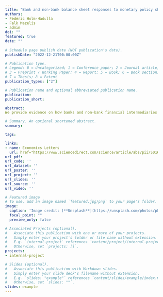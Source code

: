 ```yaml
---
title: "Bank and non-bank balance sheet responses to monetary policy shocks"
authors:
- Fédéric Holm-Hadulla
- Falk Mazelis
- admin
doi: ""
featured: true
date: ""
 
# Schedule page publish date (NOT publication's date).
publishDate: "2022-12-21T00:00:00Z"

# Publication type.
# Legend: 0 = Uncategorized; 1 = Conference paper; 2 = Journal article;
# 3 = Preprint / Working Paper; 4 = Report; 5 = Book; 6 = Book section;
# 7 = Thesis; 8 = Patent
publication_types: ["2"]

# Publication name and optional abbreviated publication name.
publication: 
publication_short: 

abstract: 
We provide evidence on how banks and non-bank financial intermediaries differ in their response to monetary policy. Our findings are based on a standard empirical macro model for the euro area, augmented with balance sheet data for banks and investment funds. The model is estimated via local projections, using high-frequency methods to identify different types of monetary policy shocks. Short-rate shocks lead to a significant balance sheet response of banks and investment funds, with a slightly swifter and more persistent reaction of banks. Long-rate shocks instead exert only short-lived effects on bank balance sheets, whereas investment fund balance sheets exhibit a stronger and more persistent response. The relative role of different types of financial intermediaries hence emerges as a relevant factor in shaping the transmission process for conventional and non-standard monetary policy measures.

# Summary. An optional shortened abstract.
summary: 

tags:

links:
- name: Economics Letters
  url: href="https://www.sciencedirect.com/science/article/abs/pii/S0165176522003925#mmc1"
url_pdf: 
url_code: ''
url_dataset: ''
url_poster: ''
url_project: ''
url_slides: ''
url_source: ''
url_video: ''

# Featured image
# To use, add an image named `featured.jpg/png` to your page's folder. 
image:
  caption: 'Image credit: [**Unsplash**](https://unsplash.com/photos/pLCdAaMFLTE)'
  focal_point: ""
  preview_only: false

# Associated Projects (optional).
#   Associate this publication with one or more of your projects.
#   Simply enter your project's folder or file name without extension.
#   E.g. `internal-project` references `content/project/internal-project/index.md`.
#   Otherwise, set `projects: []`.
projects:
- internal-project

# Slides (optional).
#   Associate this publication with Markdown slides.
#   Simply enter your slide deck's filename without extension.
#   E.g. `slides: "example"` references `content/slides/example/index.md`.
#   Otherwise, set `slides: ""`.
slides: example
---
```

